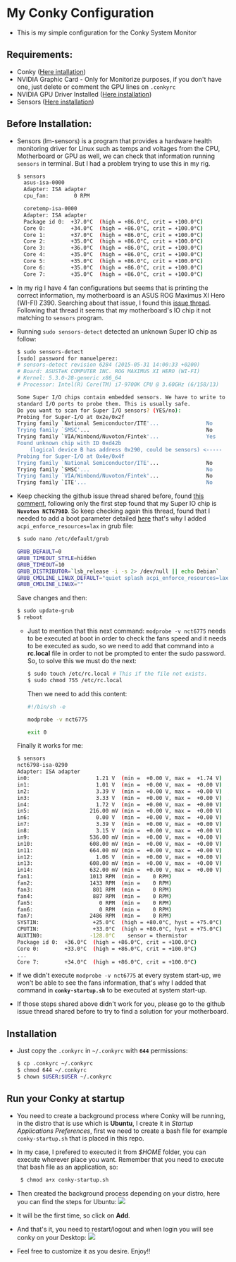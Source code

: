 # My Conky Configuration
* This is my simple configuration for the Conky System Monitor

## Requirements:
* Conky ([Here intallation](https://github.com/brndnmtthws/conky/wiki/Installation#debian--ubuntu))
* NVIDIA Graphic Card - Only for Monitorize purposes, if you don't have one, just delete or comment the GPU lines on `.conkyrc`
* NVIDIA GPU Driver Installed ([Here installation](https://www.cyberciti.biz/faq/ubuntu-linux-install-nvidia-driver-latest-proprietary-driver/))
* Sensors ([Here installation](https://linoxide.com/monitoring-2/install-lm-sensors-linux/))

## Before Installation:
* Sensors (lm-sensors) is a program that provides a hardware health monitoring driver for Linux such as temps and voltages
  from the CPU, Motherboard or GPU as well, we can check that information running `sensors` in terminal. But I had a problem
  trying to use this in my rig.
  ```bash
  $ sensors
    asus-isa-0000
    Adapter: ISA adapter
    cpu_fan:        0 RPM

    coretemp-isa-0000
    Adapter: ISA adapter
    Package id 0:  +37.0°C  (high = +86.0°C, crit = +100.0°C)
    Core 0:        +34.0°C  (high = +86.0°C, crit = +100.0°C)
    Core 1:        +37.0°C  (high = +86.0°C, crit = +100.0°C)
    Core 2:        +35.0°C  (high = +86.0°C, crit = +100.0°C)
    Core 3:        +36.0°C  (high = +86.0°C, crit = +100.0°C)
    Core 4:        +35.0°C  (high = +86.0°C, crit = +100.0°C)
    Core 5:        +35.0°C  (high = +86.0°C, crit = +100.0°C)
    Core 6:        +35.0°C  (high = +86.0°C, crit = +100.0°C)
    Core 7:        +35.0°C  (high = +86.0°C, crit = +100.0°C)
  ```
* In my rig I have 4 fan configurations but seems that is printing the correct information, my motherboard is an ASUS ROG Maximus XI Hero (WI-FI) Z390. Searching about that issue, I found this [issue thread](https://github.com/lm-sensors/lm-sensors/issues/134#issuecomment-427486133). Following that thread it seems that my motherboard's IO chip it not matching to `sensors` program.

* Running `sudo sensors-detect` detected an unknown Super IO chip as follow:
  ```bash
  $ sudo sensors-detect 
  [sudo] password for manuelperez: 
  # sensors-detect revision 6284 (2015-05-31 14:00:33 +0200)
  # Board: ASUSTeK COMPUTER INC. ROG MAXIMUS XI HERO (WI-FI)
  # Kernel: 5.3.0-28-generic x86_64
  # Processor: Intel(R) Core(TM) i7-9700K CPU @ 3.60GHz (6/158/13)

  Some Super I/O chips contain embedded sensors. We have to write to
  standard I/O ports to probe them. This is usually safe.
  Do you want to scan for Super I/O sensors? (YES/no): 
  Probing for Super-I/O at 0x2e/0x2f
  Trying family `National Semiconductor/ITE'...               No
  Trying family `SMSC'...                                     No
  Trying family `VIA/Winbond/Nuvoton/Fintek'...               Yes
  Found unknown chip with ID 0xd42b
      (logical device B has address 0x290, could be sensors) <-----
  Probing for Super-I/O at 0x4e/0x4f
  Trying family `National Semiconductor/ITE'...               No
  Trying family `SMSC'...                                     No
  Trying family `VIA/Winbond/Nuvoton/Fintek'...               No
  Trying family `ITE'...                                      No
  ``` 

* Keep checking the github issue thread shared before, found [this comment](https://github.com/lm-sensors/lm-sensors/issues/134#issuecomment-442207103), following only the first step found that my Super IO chip is **`Nuvoton NCT6798D`**. So keep checking again this thread, found that I needed to add a boot parameter detailed [here](https://github.com/lm-sensors/lm-sensors/issues/134#issuecomment-518678263) that's why I added `acpi_enforce_resources=lax` in grub file:
  ```bash
  $ sudo nano /etc/default/grub 

  GRUB_DEFAULT=0
  GRUB_TIMEOUT_STYLE=hidden
  GRUB_TIMEOUT=10
  GRUB_DISTRIBUTOR=`lsb_release -i -s 2> /dev/null || echo Debian`
  GRUB_CMDLINE_LINUX_DEFAULT="quiet splash acpi_enforce_resources=lax" <------
  GRUB_CMDLINE_LINUX=""
  ```

  Save changes and then:
  ```bash
  $ sudo update-grub
  $ reboot
  ```

  * Just to mention that this next command: `modprobe -v nct6775` needs to be executed at boot in order to check the fans speed and it needs to be executed as sudo, so we need to add that command into a **rc.local** file in order to not be prompted to enter the sudo password. So, to solve this we must do the next:
  
    ```bash
    $ sudo touch /etc/rc.local # This if the file not exists.
    $ sudo chmod 755 /etc/rc.local
    ```

    Then we need to add this content:
    ```bash
    #!/bin/sh -e

    modprobe -v nct6775

    exit 0
    ```

  Finally it works for me:
  ```bash
  $ sensors
  nct6798-isa-0290
  Adapter: ISA adapter
  in0:                     1.21 V  (min =  +0.00 V, max =  +1.74 V)
  in1:                     1.01 V  (min =  +0.00 V, max =  +0.00 V)  ALARM
  in2:                     3.39 V  (min =  +0.00 V, max =  +0.00 V)  ALARM
  in3:                     3.33 V  (min =  +0.00 V, max =  +0.00 V)  ALARM
  in4:                     1.72 V  (min =  +0.00 V, max =  +0.00 V)  ALARM
  in5:                   216.00 mV (min =  +0.00 V, max =  +0.00 V)  ALARM
  in6:                     0.00 V  (min =  +0.00 V, max =  +0.00 V)
  in7:                     3.39 V  (min =  +0.00 V, max =  +0.00 V)  ALARM
  in8:                     3.15 V  (min =  +0.00 V, max =  +0.00 V)  ALARM
  in9:                   536.00 mV (min =  +0.00 V, max =  +0.00 V)  ALARM
  in10:                  608.00 mV (min =  +0.00 V, max =  +0.00 V)  ALARM
  in11:                  664.00 mV (min =  +0.00 V, max =  +0.00 V)  ALARM
  in12:                    1.06 V  (min =  +0.00 V, max =  +0.00 V)  ALARM
  in13:                  608.00 mV (min =  +0.00 V, max =  +0.00 V)  ALARM
  in14:                  632.00 mV (min =  +0.00 V, max =  +0.00 V)  ALARM
  fan1:                  1013 RPM  (min =    0 RPM)
  fan2:                  1433 RPM  (min =    0 RPM)
  fan3:                   801 RPM  (min =    0 RPM)
  fan4:                   887 RPM  (min =    0 RPM)
  fan5:                     0 RPM  (min =    0 RPM)
  fan6:                     0 RPM  (min =    0 RPM)
  fan7:                  2486 RPM  (min =    0 RPM)
  SYSTIN:                 +25.0°C  (high = +80.0°C, hyst = +75.0°C)  sensor = thermistor
  CPUTIN:                 +33.0°C  (high = +80.0°C, hyst = +75.0°C)  sensor = thermistor
  AUXTIN0:               -128.0°C    sensor = thermistor
  Package id 0:  +36.0°C  (high = +86.0°C, crit = +100.0°C)
  Core 0:        +33.0°C  (high = +86.0°C, crit = +100.0°C)
  ...
  Core 7:        +34.0°C  (high = +86.0°C, crit = +100.0°C)
  ```
* If we didn't execute `modprobe -v nct6775` at every system start-up, we won't be able to see the fans information, that's why I added that command in **`conky-startup.sh`** to be executed at system start-up.

* If those steps shared above didn't work for you, please go to the github issue thread shared before to try to find a solution for your motherboard.

## Installation
* Just copy the `.conkyrc` in `~/.conkyrc` with **`644`** permissions:
  ```bash
  $ cp .conkyrc ~/.conkyrc
  $ chmod 644 ~/.conkyrc
  $ chown $USER:$USER ~/.conkyrc
  ```

## Run your Conky at startup
* You need to create a background process where Conky will be running, in the distro that is use which is **Ubuntu**, I create it in *Startup Applications Preferences*, first we need to create a bash file for example `conky-startup.sh` that is placed in this repo.

* In my case, I prefered to executed it from *$HOME* folder, you can execute wherever place you want. Remember that you need to execute that bash file as an application, so:


  ```bash
   $ chmod a+x conky-startup.sh
  ```

* Then created the background process depending on your distro, here you can find the steps for Ubuntu:
![](./.img/image0.png)

* It will be the first time, so click on **Add**.

* And that's it, you need to restart/logout and when login you will see conky on your Desktop:
![](./.img/image1.png)

*  Feel free to customize it as you desire. Enjoy!!